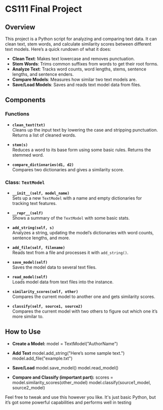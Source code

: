 # CS111 Final Project

## Overview

This project is a Python script for analyzing and comparing text data. It can clean text, stem words, and calculate similarity scores between different text models. Here’s a quick rundown of what it does:

- **Clean Text**: Makes text lowercase and removes punctuation.
- **Stem Words**: Trims common suffixes from words to get their root forms.
- **Analyze Text**: Tracks word counts, word lengths, stems, sentence lengths, and sentence enders.
- **Compare Models**: Measures how similar two text models are.
- **Save/Load Models**: Saves and reads text model data from files.

## Components

### Functions

- **`clean_text(txt)`**  
  Cleans up the input text by lowering the case and stripping punctuation. Returns a list of cleaned words.

- **`stem(s)`**  
  Reduces a word to its base form using some basic rules. Returns the stemmed word.

- **`compare_dictionaries(d1, d2)`**  
  Compares two dictionaries and gives a similarity score.

### Class: `TextModel`

- **`__init__(self, model_name)`**  
  Sets up a new `TextModel` with a name and empty dictionaries for tracking text features.

- **`__repr__(self)`**  
  Shows a summary of the `TextModel` with some basic stats.

- **`add_string(self, s)`**  
  Analyzes a string, updating the model’s dictionaries with word counts, sentence lengths, and more.

- **`add_file(self, filename)`**  
  Reads text from a file and processes it with `add_string()`.

- **`save_model(self)`**  
  Saves the model data to several text files.

- **`read_model(self)`**  
  Loads model data from text files into the instance.

- **`similarity_scores(self, other)`**  
  Compares the current model to another one and gets similarity scores.

- **`classify(self, source1, source2)`**  
  Compares the current model with two others to figure out which one it’s more similar to.

## How to Use

- **Create a Model:**
  model = TextModel("AuthorName")

- **Add Text**
model.add_string("Here’s some sample text.")
model.add_file("example.txt")

- **Save/Load**
model.save_model()
model.read_model()

- **Compare and Classify (important part):**
scores = model.similarity_scores(other_model)
model.classify(source1_model, source2_model)

Feel free to tweak and use this however you like. It's just basic Python, but it’s got some powerful capabilities and performs well in testing
